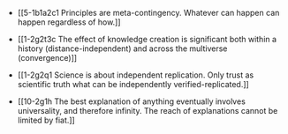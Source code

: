 - [[5-1b1a2c1 Principles are meta-contingency. Whatever can happen can happen regardless of how.]]
- [[1-2g2t3c The effect of knowledge creation is significant both within a history (distance-independent) and across the multiverse (convergence)]]
- [[1-2g2q1 Science is about independent replication. Only trust as scientific truth what can be independently verified-replicated.]]

- [[10-2g1h The best explanation of anything eventually involves universality, and therefore infinity. The reach of explanations cannot be limited by fiat.]]
